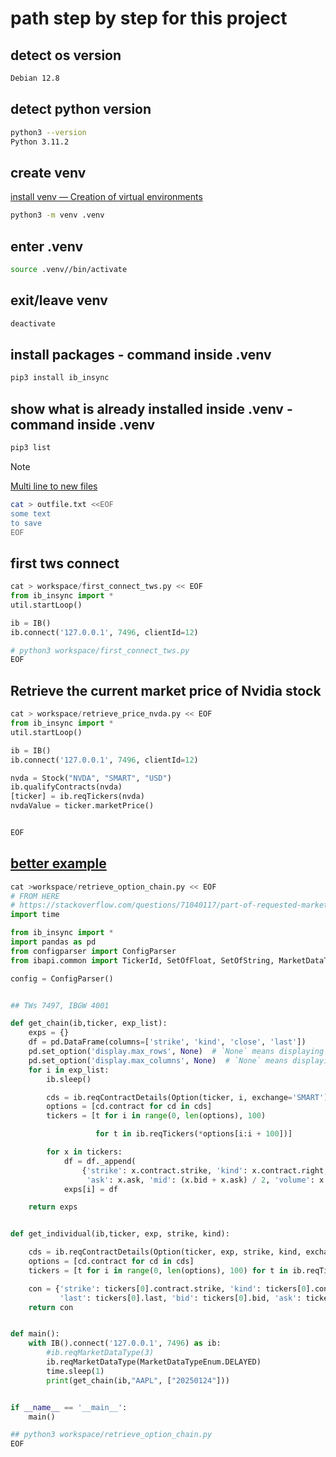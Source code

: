 # path step by step for this project

## detect os version

```bash
Debian 12.8 
```

## detect python version


```bash
python3 --version
Python 3.11.2
```


## create venv

[install venv — Creation of virtual environments](https://docs.python.org/3/library/venv.html)

```bash
python3 -m venv .venv
```

## enter .venv

```bash
source .venv//bin/activate
```

## exit/leave venv

```bash
deactivate
```

## install packages - command  inside .venv

```bash
pip3 install ib_insync
```

## show what is already installed inside .venv - command inside .venv

```bash
pip3 list
```


> [!NOTE]
> [Multi line to new files](https://stackoverflow.com/questions/17115664/can-linux-cat-command-be-used-for-writing-text-to-file/57051604#57051604)
>
>```bash
>cat > outfile.txt <<EOF
>some text
>to save
>EOF
>```


## first tws connect

```python
cat > workspace/first_connect_tws.py << EOF
from ib_insync import *
util.startLoop()

ib = IB()
ib.connect('127.0.0.1', 7496, clientId=12)

# python3 workspace/first_connect_tws.py 
EOF
```

## Retrieve the current market price of Nvidia stock

```python
cat > workspace/retrieve_price_nvda.py << EOF
from ib_insync import *
util.startLoop()

ib = IB()
ib.connect('127.0.0.1', 7496, clientId=12)

nvda = Stock("NVDA", "SMART", "USD")
ib.qualifyContracts(nvda)
[ticker] = ib.reqTickers(nvda)
nvdaValue = ticker.marketPrice()


EOF
```

## [better example](https://stackoverflow.com/questions/71040117/part-of-requested-market-data-is-not-subscribed-ib-insync)
```python
cat >workspace/retrieve_option_chain.py << EOF
# FROM HERE
# https://stackoverflow.com/questions/71040117/part-of-requested-market-data-is-not-subscribed-ib-insync
import time

from ib_insync import *
import pandas as pd
from configparser import ConfigParser
from ibapi.common import TickerId, SetOfFloat, SetOfString, MarketDataTypeEnum

config = ConfigParser()


## TWs 7497, IBGW 4001

def get_chain(ib,ticker, exp_list):
    exps = {}
    df = pd.DataFrame(columns=['strike', 'kind', 'close', 'last'])
    pd.set_option('display.max_rows', None)  # `None` means displaying all rows
    pd.set_option('display.max_columns', None)  # `None` means displaying all columns
    for i in exp_list:
        ib.sleep()

        cds = ib.reqContractDetails(Option(ticker, i, exchange='SMART'))
        options = [cd.contract for cd in cds]
        tickers = [t for i in range(0, len(options), 100)

                   for t in ib.reqTickers(*options[i:i + 100])]

        for x in tickers:
            df = df._append(
                {'strike': x.contract.strike, 'kind': x.contract.right, 'close': x.close, 'last': x.last, 'bid': x.bid,
                 'ask': x.ask, 'mid': (x.bid + x.ask) / 2, 'volume': x.volume}, ignore_index=True)
            exps[i] = df

    return exps


def get_individual(ib,ticker, exp, strike, kind):

    cds = ib.reqContractDetails(Option(ticker, exp, strike, kind, exchange='SMART'))
    options = [cd.contract for cd in cds]
    tickers = [t for i in range(0, len(options), 100) for t in ib.reqTickers(*options[i:i + 100])]

    con = {'strike': tickers[0].contract.strike, 'kind': tickers[0].contract.right, 'close': tickers[0].close,
           'last': tickers[0].last, 'bid': tickers[0].bid, 'ask': tickers[0].ask, 'volume': tickers[0].volume}
    return con


def main():
    with IB().connect('127.0.0.1', 7496) as ib:
        #ib.reqMarketDataType(3)
        ib.reqMarketDataType(MarketDataTypeEnum.DELAYED)
        time.sleep(1)
        print(get_chain(ib,"AAPL", ["20250124"]))


if __name__ == '__main__':
    main()

## python3 workspace/retrieve_option_chain.py
EOF
```
